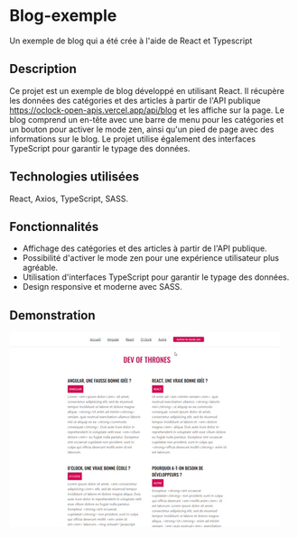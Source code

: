 # Blog-exemple

Un exemple de blog qui a été crée à l'aide de React et Typescript

## Description

Ce projet est un exemple de blog développé en utilisant React. Il récupère les données des catégories et des articles à partir de l'API publique https://oclock-open-apis.vercel.app/api/blog et les affiche sur la page. Le blog comprend un en-tête avec une barre de menu pour les catégories et un bouton pour activer le mode zen, ainsi qu'un pied de page avec des informations sur le blog. Le projet utilise également des interfaces TypeScript pour garantir le typage des données.

## Technologies utilisées

React, Axios, TypeScript, SASS.

## Fonctionnalités

- Affichage des catégories et des articles à partir de l'API publique.
- Possibilité d'activer le mode zen pour une expérience utilisateur plus agréable.
- Utilisation d'interfaces TypeScript pour garantir le typage des données.
- Design responsive et moderne avec SASS.

## Demonstration

![giphy](./public/giphy.gif)
